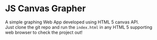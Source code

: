 <h1>JS Canvas Grapher</h1>
A simple graphing Web App developed using HTML 5 canvas API.
<br>
Just clone the git repo and run the <code>index.html</code> in any HTML 5 supporting web browser to check the project out!